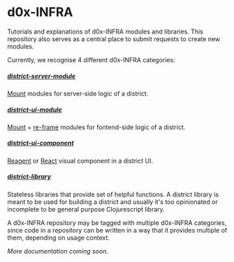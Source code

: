 # d0x-INFRA
Tutorials and explanations of d0x-INFRA modules and libraries. This repository also serves as a central place to submit requests to create new modules.

Currently, we recognise 4 different d0x-INFRA categories:
##### [district-server-module](https://github.com/search?q=topic%3Adistrict-server-module+org%3Adistrict0x&type=Repositories)
[Mount](https://github.com/tolitius/mount) modules for server-side logic of a district.

##### [district-ui-module](https://github.com/search?q=topic%3Adistrict-ui-module+org%3Adistrict0x&type=Repositories)
[Mount](https://github.com/tolitius/mount) + [re-frame](https://github.com/Day8/re-frame) modules for fontend-side logic of a district.

##### [district-ui-component](https://github.com/search?q=topic%3Adistrict-library+org%3Adistrict0x&type=Repositories)
[Reagent](https://github.com/reagent-project/reagent) or [React](https://reactjs.org/) visual component in a district UI. 


##### [district-library](https://github.com/search?q=topic%3Adistrict-library+org%3Adistrict0x&type=Repositories)
Stateless libraries that provide set of helpful functions. A district library is meant to be used for building a district and usually it's too opinionated or incomplete to be general purpose Clojurescript library. 

A d0x-INFRA repository may be tagged with multiple d0x-INFRA categories, since code in a repository can be written in a way that it provides multiple of them, depending on usage context. 

*More documentation coming soon.*
